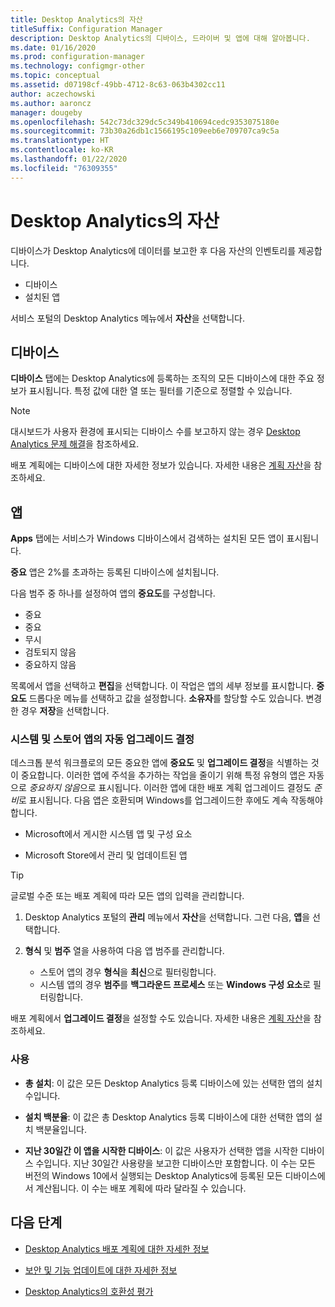```yaml
---
title: Desktop Analytics의 자산
titleSuffix: Configuration Manager
description: Desktop Analytics의 디바이스, 드라이버 및 앱에 대해 알아봅니다.
ms.date: 01/16/2020
ms.prod: configuration-manager
ms.technology: configmgr-other
ms.topic: conceptual
ms.assetid: d07198cf-49bb-4712-8c63-063b4302cc11
author: aczechowski
ms.author: aaroncz
manager: dougeby
ms.openlocfilehash: 542c73dc329dc5c349b410694cedc9353075180e
ms.sourcegitcommit: 73b30a26db1c1566195c109eeb6e709707ca9c5a
ms.translationtype: HT
ms.contentlocale: ko-KR
ms.lasthandoff: 01/22/2020
ms.locfileid: "76309355"
---
```

# <a name="assets-in-desktop-analytics"></a>Desktop Analytics의 자산

디바이스가 Desktop Analytics에 데이터를 보고한 후 다음 자산의 인벤토리를 제공합니다.

- 디바이스
- 설치된 앱  

서비스 포털의 Desktop Analytics 메뉴에서 **자산**을 선택합니다.

## <a name="devices"></a>디바이스

**디바이스** 탭에는 Desktop Analytics에 등록하는 조직의 모든 디바이스에 대한 주요 정보가 표시됩니다. 특정 값에 대한 열 또는 필터를 기준으로 정렬할 수 있습니다.

> [!NOTE]  
> 대시보드가 사용자 환경에 표시되는 디바이스 수를 보고하지 않는 경우 [Desktop Analytics 문제 해결](/sccm/desktop-analytics/troubleshooting)을 참조하세요.  

배포 계획에는 디바이스에 대한 자세한 정보가 있습니다. 자세한 내용은 [계획 자산](/sccm/desktop-analytics/about-deployment-plans#plan-assets)을 참조하세요.

## <a name="apps"></a>앱

**Apps** 탭에는 서비스가 Windows 디바이스에서 검색하는 설치된 모든 앱이 표시됩니다.

**중요** 앱은 2%를 초과하는 등록된 디바이스에 설치됩니다.

다음 범주 중 하나를 설정하여 앱의 **중요도**를 구성합니다.

- 중요
- 중요
- 무시
- 검토되지 않음
- 중요하지 않음<!-- 3587232 -->

목록에서 앱을 선택하고 **편집**을 선택합니다. 이 작업은 앱의 세부 정보를 표시합니다. **중요도** 드롭다운 메뉴를 선택하고 값을 설정합니다. **소유자**를 할당할 수도 있습니다. 변경한 경우 **저장**을 선택합니다.

### <a name="a-namebkmk_plan-autoapp--automatic-upgrade-decision-of-system-and-store-apps"></a><a name="bkmk_plan-autoapp" /> 시스템 및 스토어 앱의 자동 업그레이드 결정

<!-- 3587232 -->
데스크톱 분석 워크플로의 모든 중요한 앱에 **중요도** 및 **업그레이드 결정**을 식별하는 것이 중요합니다. 이러한 앱에 주석을 추가하는 작업을 줄이기 위해 특정 유형의 앱은 자동으로 *중요하지 않음*으로 표시됩니다. 이러한 앱에 대한 배포 계획 업그레이드 결정도 *준비*로 표시됩니다. 다음 앱은 호환되며 Windows를 업그레이드한 후에도 계속 작동해야 합니다.

- Microsoft에서 게시한 시스템 앱 및 구성 요소

- Microsoft Store에서 관리 및 업데이트된 앱

> [!TIP]
> 글로벌 수준 또는 배포 계획에 따라 모든 앱의 입력을 관리합니다.
>
> 1. Desktop Analytics 포털의 **관리** 메뉴에서 **자산**을 선택합니다. 그런 다음, **앱**을 선택합니다.
>
> 2. **형식** 및 **범주** 열을 사용하여 다음 앱 범주를 관리합니다.
>
>    - 스토어 앱의 경우 **형식**을 **최신**으로 필터링합니다.
>    - 시스템 앱의 경우 **범주**를 **백그라운드 프로세스** 또는 **Windows 구성 요소**로 필터링합니다.

배포 계획에서 **업그레이드 결정**을 설정할 수도 있습니다. 자세한 내용은 [계획 자산](/sccm/desktop-analytics/about-deployment-plans#plan-assets)을 참조하세요.

### <a name="usage"></a>사용

<!-- 5533890 -->

- **총 설치**: 이 값은 모든 Desktop Analytics 등록 디바이스에 있는 선택한 앱의 설치 수입니다.

- **설치 백분율**: 이 값은 총 Desktop Analytics 등록 디바이스에 대한 선택한 앱의 설치 백분율입니다.

- **지난 30일간 이 앱을 시작한 디바이스**: 이 값은 사용자가 선택한 앱을 시작한 디바이스 수입니다. 지난 30일간 사용량을 보고한 디바이스만 포함합니다. 이 수는 모든 버전의 Windows 10에서 실행되는 Desktop Analytics에 등록된 모든 디바이스에서 계산됩니다. 이 수는 배포 계획에 따라 달라질 수 있습니다.

## <a name="next-steps"></a>다음 단계

- [Desktop Analytics 배포 계획에 대한 자세한 정보](/sccm/desktop-analytics/about-deployment-plans)  

- [보안 및 기능 업데이트에 대한 자세한 정보](/sccm/desktop-analytics/about-updates)  

- [Desktop Analytics의 호환성 평가](/sccm/desktop-analytics/compat-assessment)  
